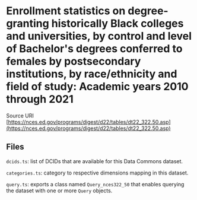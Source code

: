 # Enrollment statistics on degree-granting historically Black colleges and universities, by control and level of 	Bachelor's degrees conferred to females by postsecondary institutions, by race/ethnicity and field of study: Academic years 2010 through 2021

Source URI [https://nces.ed.gov/programs/digest/d22/tables/dt22_322.50.asp](https://nces.ed.gov/programs/digest/d22/tables/dt22_322.50.asp)

## Files

`dcids.ts`: list of DCIDs that are available for this Data Commons dataset.

`categories.ts`: category to respective dimensions mapping in this dataset.

`query.ts`: exports a class named `Query_nces322_50` that enables querying the dataset with one or more `Query` objects.
